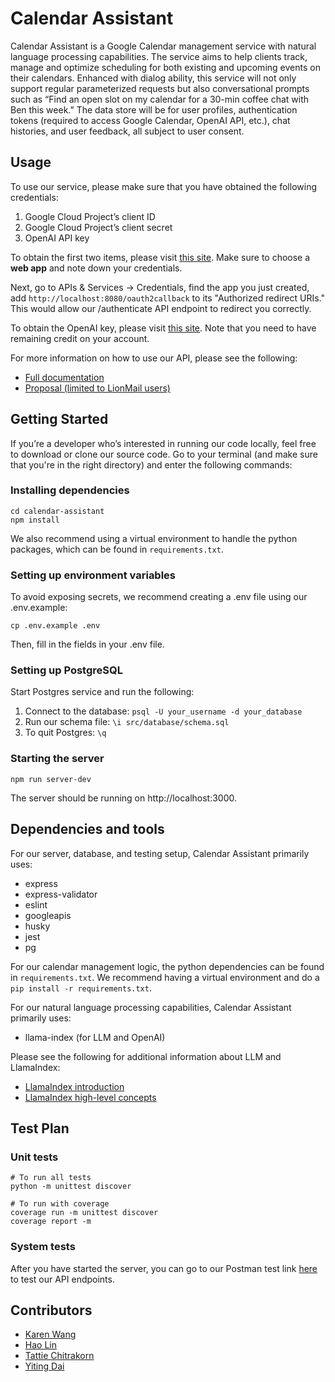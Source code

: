 # Calendar Assistant
Calendar Assistant is a Google Calendar management service with natural language processing capabilities. The service aims to help clients track, manage and optimize scheduling for both existing and upcoming events on their calendars. Enhanced with dialog ability, this service will not only support regular parameterized requests but also conversational prompts such as “Find an open slot on my calendar for a 30-min coffee chat with Ben this week.” The data store will be for user profiles, authentication tokens (required to access Google Calendar, OpenAI API, etc.), chat histories, and user feedback, all subject to user consent.

## Usage
To use our service, please make sure that you have obtained the following credentials:
1. Google Cloud Project’s client ID
2. Google Cloud Project’s client secret
3. OpenAI API key
   
To obtain the first two items, please visit [this site](https://developers.google.com/calendar/api/quickstart/python).
Make sure to choose a __web app__ and note down your credentials. 

Next, go to APIs & Services -> Credentials, find the app you just created, add `http://localhost:8080/oauth2callback` to its "Authorized redirect URIs." This would allow our /authenticate API endpoint to redirect you correctly. 

To obtain the OpenAI key, please visit [this site](https://platform.openai.com/docs/quickstart/add-your-api-key?context=python). Note that you need to have remaining credit on your account.

For more information on how to use our API, please see the following:
* [Full documentation](https://app.swaggerhub.com/apis-docs/Divide-n-Conquer/calendar-assistant/1.0.0)
* [Proposal (limited to LionMail users)](https://docs.google.com/document/d/17Qjl6t27rR_bs1J3gFUqawzSUAEYYyo7WWHOvfNo2GE/edit?usp=sharing)

## Getting Started
If you’re a developer who’s interested in running our code locally, feel free to download or clone our source code. Go to your terminal (and make sure that you're in the right directory) and enter the following commands:

### Installing dependencies
```
cd calendar-assistant
npm install
```
We also recommend using a virtual environment to handle the python packages, which can be found in `requirements.txt`.

### Setting up environment variables
To avoid exposing secrets, we recommend creating a .env file using our .env.example:
```
cp .env.example .env
```
Then, fill in the fields in your .env file.

### Setting up PostgreSQL
Start Postgres service and run the following:
1. Connect to the database: 
`psql -U your_username -d your_database`
2. Run our schema file: 
`\i src/database/schema.sql`
3. To quit Postgres: 
`\q`

### Starting the server
```
npm run server-dev
```
The server should be running on http://localhost:3000.

## Dependencies and tools
For our server, database, and testing setup, Calendar Assistant primarily uses:
* express
* express-validator
* eslint
* googleapis
* husky
* jest
* pg

For our calendar management logic, the python dependencies can be found in `requirements.txt`. We recommend having a virtual environment and do a `pip install -r requirements.txt`.

For our natural language processing capabilities, Calendar Assistant primarily uses:
* llama-index (for LLM and OpenAI)
  
Please see the following for additional information about LLM and LlamaIndex:
* [LlamaIndex introduction](https://ts.llamaindex.ai/)
* [LlamaIndex high-level concepts](https://gpt-index.readthedocs.io/en/latest/getting_started/concepts.html#high-level-concepts)

## Test Plan

### Unit tests
```
# To run all tests
python -m unittest discover

# To run with coverage
coverage run -m unittest discover
coverage report -m
```

### System tests
After you have started the server, you can go to our Postman test link [here](https://www.postman.com/speeding-crater-260064/workspace/team-workspace/collection/24382407-34a94ef6-8b55-4eab-a0ff-e8a120bcd9c9?action=share&creator=24382407) to test our API endpoints.

## Contributors
* [Karen Wang](https://github.com/karenswang)
* [Hao Lin](https://github.com/haolxx)
* [Tattie Chitrakorn](https://github.com/tchitrakorn)
* [Yiting Dai](https://github.com/LilyCuSO4)

